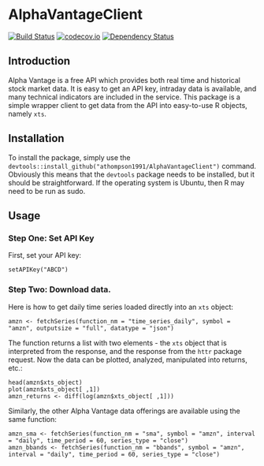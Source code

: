 # AlphaVantageClient #

[![Build Status](https://travis-ci.org/athompson1991/AlphaVantageClient.svg?branch=master)](https://travis-ci.org/athompson1991/AlphaVantageClient)
[![codecov.io](https://codecov.io/github/athompson1991/AlphaVantageClient/coverage.svg?branch=master)](https://codecov.io/github/athompson1991/AlphaVantageClient?branch=master)
[![Dependency Status](https://dependencyci.com/github/athompson1991/AlphaVantageClient/badge)](https://dependencyci.com/github/athompson1991/AlphaVantageClient)

## Introduction

Alpha Vantage is a free API which provides both real time and historical stock market data. It is easy to get an API key, intraday data is available, and many technical indicators are included in the service. This package is a simple wrapper client to get data from the API into easy-to-use R objects, namely `xts`.

## Installation

To install the package, simply use the `devtools::install_github("athompson1991/AlphaVantageClient")` command. Obviously this means that the `devtools` package needs to be installed, but it should be straightforward. If the operating system is Ubuntu, then R may need to be run as sudo.



## Usage

### Step One: Set API Key

First, set your API key:

```{r}
setAPIKey("ABCD")
```

### Step Two: Download data.

Here is how to get daily time series loaded directly into an `xts` object:

```{r}
amzn <- fetchSeries(function_nm = "time_series_daily", symbol = "amzn", outputsize = "full", datatype = "json")
```

The function returns a list with two elements - the `xts` object that is interpreted from the response, and the response from the `httr` package request. Now the data can be plotted, analyzed, manipulated into returns, etc.:

```{r}
head(amzn$xts_object)
plot(amzn$xts_object[ ,1])
amzn_returns <- diff(log(amzn$xts_object[ ,1]))
```

Similarly, the other Alpha Vantage data offerings are available using the same function:

```{r}
amzn_sma <- fetchSeries(function_nm = "sma", symbol = "amzn", interval = "daily", time_period = 60, series_type = "close")
amzn_bbands <- fetchSeries(function_nm = "bbands", symbol = "amzn", interval = "daily", time_period = 60, series_type = "close")
```
